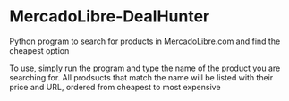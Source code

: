 # MercadoLibre-DealHunter
Python program to search for products in MercadoLibre.com and find the cheapest option


To use, simply run the program and type the name of the product you are searching for. 
All prodsucts that match the name will be listed with their price and URL, ordered from cheapest to most expensive
